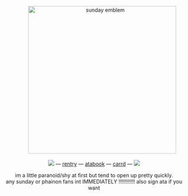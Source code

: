 
  </div>
<div align=center> ⠀⠀⠀⠀
<img width="400" src="https://litter.catbox.moe/i8x5ka.png" alt="sunday emblem">

  
![](https://files.catbox.moe/tbsdx8.gif) — [rentry](https://rentry.co/haloviangel) — [atabook](https://sundays.atabook.org) — [carrd](https://kkkaat.carrd.co) — ![](https://files.catbox.moe/k90rir.gif)

im a little paranoid/shy at first but tend to open up pretty quickly. <br> any sunday or phainon fans int IMMEDIATELY !!!!!!!!!!! also sign ata if you want
